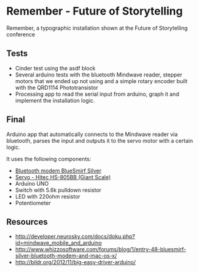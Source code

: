 Remember - Future of Storytelling
====================

Remember, a typographic installation shown at the Future of Storytelling conference

Tests
-----
* Cinder test using the asdf block
* Several arduino tests with the bluetooth Mindwave reader, stepper motors that we ended up not using and a simple rotary encoder built with the QRD1114 Phototransistor
* Processing app to read the serial input from arduino, graph it and implement the installation logic.

Final
-----
Arduino app that automatically connects to the Mindwave reader via bluetooth, parses the input and outputs it to the servo motor with a certain logic.

It uses the following components:
* [Bluetooth modem BlueSmirf Silver](https://www.sparkfun.com/products/10269)
* [Servo - Hitec HS-805BB (Giant Scale)](https://www.sparkfun.com/products/11881)
* Arduino UNO
* Switch with 5.6k pulldown resistor
* LED with 220ohm resistor
* Potentiometer

Resources
---------
* http://developer.neurosky.com/docs/doku.php?id=mindwave_mobile_and_arduino
* http://www.whizzosoftware.com/forums/blog/1/entry-48-bluesmirf-silver-bluetooth-modem-and-mac-os-x/
* http://bildr.org/2012/11/big-easy-driver-arduino/
